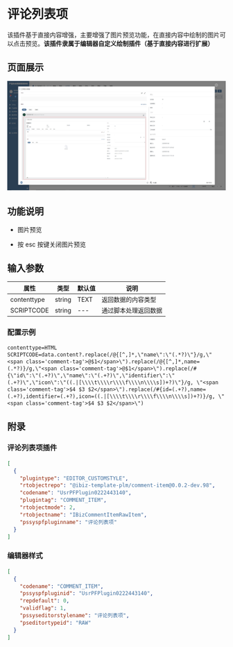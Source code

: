 # 评论列表项

该插件基于直接内容增强，主要增强了图片预览功能，在直接内容中绘制的图片可以点击预览。**该插件隶属于编辑器自定义绘制插件（基于直接内容进行扩展）**

## 页面展示

![image](./public/assets/images/scene.png)

## 功能说明

- 图片预览

- 按 esc 按键关闭图片预览

## 输入参数

| 属性        | 类型   | 默认值 | 说明                 |
| ----------- | ------ | ------ | -------------------- |
| contenttype | string | TEXT   | 返回数据的内容类型   |
| SCRIPTCODE  | string | ---    | 通过脚本处理返回数据 |

### 配置示例

```
contenttype=HTML
SCRIPTCODE=data.content?.replace(/@{[^,]*,\"name\":\"(.*?)\"}/g,\"<span class='comment-tag'>@$1</span>\").replace(/@{[^,]*,name=(.*?)}/g,\"<span class='comment-tag'>@$1</span>\").replace(/#{\"id\":\"(.+?)\",\"name\":\"(.+?)\",\"identifier\":\"(.+?)\",\"icon\":\"((.|[\\\\t\\\\r\\\\f\\\\n\\\\s])+?)\"}/g, \"<span class='comment-tag'>$4 $3 $2</span>\").replace(/#{id=(.+?),name=(.+?),identifier=(.+?),icon=((.|[\\\\t\\\\r\\\\f\\\\n\\\\s])+?)}/g, \"<span class='comment-tag'>$4 $3 $2</span>\")
```

## 附录

### 评论列表项插件

```json
[
  {
    "plugintype": "EDITOR_CUSTOMSTYLE",
    "rtobjectrepo": "@ibiz-template-plm/comment-item@0.0.2-dev.98",
    "codename": "UsrPFPlugin0222443140",
    "plugintag": "COMMENT_ITEM",
    "rtobjectmode": 2,
    "rtobjectname": "IBizCommentItemRawItem",
    "pssyspfpluginname": "评论列表项"
  }
]
```

### 编辑器样式

```json
[
  {
    "codename": "COMMENT_ITEM",
    "pssyspfpluginid": "UsrPFPlugin0222443140",
    "repdefault": 0,
    "validflag": 1,
    "pssyseditorstylename": "评论列表项",
    "pseditortypeid": "RAW"
  }
]
```
